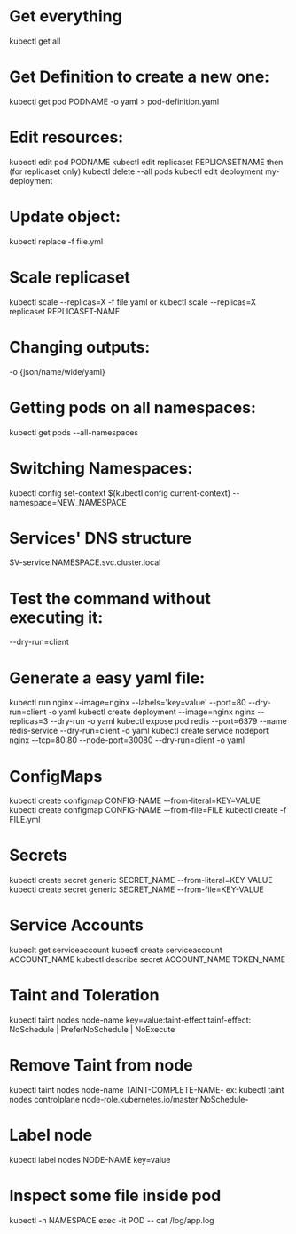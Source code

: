 # Get everything
kubectl get all

# Get Definition to create a new one:
kubectl get pod PODNAME -o yaml > pod-definition.yaml

# Edit resources:
kubectl edit pod PODNAME
kubectl edit replicaset REPLICASETNAME
    then (for replicaset only)
    kubectl delete --all pods
kubectl edit deployment my-deployment


# Update object:
kubectl replace -f file.yml

# Scale replicaset
kubectl scale --replicas=X -f file.yaml
or
kubectl scale --replicas=X replicaset REPLICASET-NAME

# Changing outputs:
-o {json/name/wide/yaml}

# Getting pods on all namespaces:
kubectl get pods --all-namespaces

# Switching Namespaces:
kubectl config set-context $(kubectl config current-context) --namespace=NEW_NAMESPACE

# Services' DNS structure
SV-service.NAMESPACE.svc.cluster.local

# Test the command without executing it:
--dry-run=client

# Generate a easy yaml file:
kubectl run nginx --image=nginx --labels='key=value' --port=80 --dry-run=client -o yaml
kubectl create deployment --image=nginx nginx --replicas=3 --dry-run -o yaml
kubectl expose pod redis --port=6379 --name redis-service --dry-run=client -o yaml
kubectl create service nodeport nginx --tcp=80:80 --node-port=30080 --dry-run=client -o yaml

# ConfigMaps
kubectl create configmap CONFIG-NAME --from-literal=KEY=VALUE
kubectl create configmap CONFIG-NAME --from-file=FILE
kubectl create -f FILE.yml

# Secrets
kubectl create secret generic SECRET_NAME --from-literal=KEY-VALUE
kubectl create secret generic SECRET_NAME --from-file=KEY-VALUE

# Service Accounts
kubeclt get serviceaccount
kubectl create serviceaccount ACCOUNT_NAME
kubectl describe secret ACCOUNT_NAME TOKEN_NAME

# Taint and Toleration
kubectl taint nodes node-name key=value:taint-effect 
    tainf-effect: NoSchedule | PreferNoSchedule | NoExecute

# Remove Taint from node
kubectl taint nodes node-name TAINT-COMPLETE-NAME-
    ex: kubectl taint nodes controlplane node-role.kubernetes.io/master:NoSchedule-

# Label node
kubectl label nodes NODE-NAME key=value

# Inspect some file inside pod
kubectl -n NAMESPACE exec -it POD -- cat /log/app.log